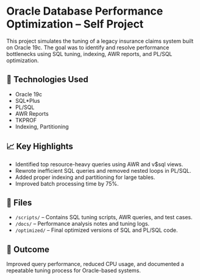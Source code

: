 # Oracle Database Performance Optimization – Self Project

This project simulates the tuning of a legacy insurance claims system built on Oracle 19c. The goal was to identify and resolve performance bottlenecks using SQL tuning, indexing, AWR reports, and PL/SQL optimization.

## 🔧 Technologies Used
- Oracle 19c
- SQL*Plus
- PL/SQL
- AWR Reports
- TKPROF
- Indexing, Partitioning

## 📈 Key Highlights
- Identified top resource-heavy queries using AWR and v$sql views.
- Rewrote inefficient SQL queries and removed nested loops in PL/SQL.
- Added proper indexing and partitioning for large tables.
- Improved batch processing time by 75%.

## 📂 Files
- `/scripts/` – Contains SQL tuning scripts, AWR queries, and test cases.
- `/docs/` – Performance analysis notes and tuning logs.
- `/optimized/` – Final optimized versions of SQL and PL/SQL code.

## 🚀 Outcome
Improved query performance, reduced CPU usage, and documented a repeatable tuning process for Oracle-based systems.
